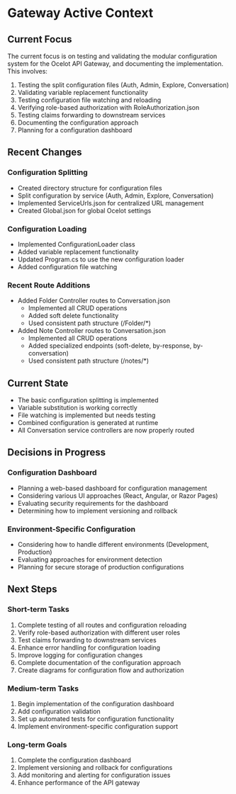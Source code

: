 # Gateway Active Context

## Current Focus
The current focus is on testing and validating the modular configuration system for the Ocelot API Gateway, and documenting the implementation. This involves:
1. Testing the split configuration files (Auth, Admin, Explore, Conversation)
2. Validating variable replacement functionality
3. Testing configuration file watching and reloading
4. Verifying role-based authorization with RoleAuthorization.json
5. Testing claims forwarding to downstream services
6. Documenting the configuration approach
7. Planning for a configuration dashboard

## Recent Changes

### Configuration Splitting
- Created directory structure for configuration files
- Split configuration by service (Auth, Admin, Explore, Conversation)
- Implemented ServiceUrls.json for centralized URL management
- Created Global.json for global Ocelot settings

### Configuration Loading
- Implemented ConfigurationLoader class
- Added variable replacement functionality
- Updated Program.cs to use the new configuration loader
- Added configuration file watching

### Recent Route Additions
- Added Folder Controller routes to Conversation.json
  - Implemented all CRUD operations
  - Added soft delete functionality
  - Used consistent path structure (/Folder/*)
- Added Note Controller routes to Conversation.json
  - Implemented all CRUD operations
  - Added specialized endpoints (soft-delete, by-response, by-conversation)
  - Used consistent path structure (/notes/*)

## Current State
- The basic configuration splitting is implemented
- Variable substitution is working correctly
- File watching is implemented but needs testing
- Combined configuration is generated at runtime
- All Conversation service controllers are now properly routed

## Decisions in Progress

### Configuration Dashboard
- Planning a web-based dashboard for configuration management
- Considering various UI approaches (React, Angular, or Razor Pages)
- Evaluating security requirements for the dashboard
- Determining how to implement versioning and rollback

### Environment-Specific Configuration
- Considering how to handle different environments (Development, Production)
- Evaluating approaches for environment detection
- Planning for secure storage of production configurations

## Next Steps

### Short-term Tasks
1. Complete testing of all routes and configuration reloading
2. Verify role-based authorization with different user roles
3. Test claims forwarding to downstream services
4. Enhance error handling for configuration loading
5. Improve logging for configuration changes
6. Complete documentation of the configuration approach
7. Create diagrams for configuration flow and authorization

### Medium-term Tasks
1. Begin implementation of the configuration dashboard
2. Add configuration validation
3. Set up automated tests for configuration functionality
4. Implement environment-specific configuration support

### Long-term Goals
1. Complete the configuration dashboard
2. Implement versioning and rollback for configurations
3. Add monitoring and alerting for configuration issues
4. Enhance performance of the API gateway